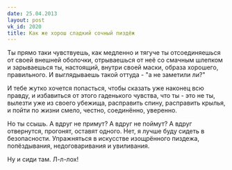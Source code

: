 ```yaml
---
date: 25.04.2013
layout: post
vk_id: 2020
title: Как же хорош сладкий сочный пиздёж
---
```


Ты прямо таки чувствуешь, как медленно и тягуче ты отсоединяешься от своей внешней оболочки, отрываешься от неё со смачным шлепком и зарываешься ты, настоящий, внутри своей маски, образа хорошего, правильного. И выглядываешь такой оттуда - &quot;а не заметили ли?&quot;

И тебе жутко хочется попасться, чтобы сказать уже наконец всю правду, и избавиться от этого гаденького чувства, что ты - это не ты, вылезти уже из своего убежища, расправить спину, расправить крылья, и пойти по жизни смело, честно, соединённо, уверенно.

Но ты ссышь. А вдруг не примут? А вдруг не поймут? А вдруг отвернутся, прогонят, оставят одного. Нет, я лучше буду сидеть в безопасности. Упражняться в искусстве изощрённого пиздежа, попёздывания, недоговаривания и увиливания.

Ну и сиди там. Л-л-лох&#33;
